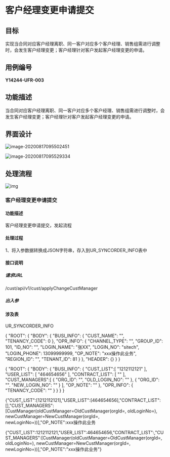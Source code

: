 # 客户经理变更申请提交

## 目标

实现当合同对应客户经理离职、同一客户对应多个客户经理、销售组需进行调整时，会发生客户经理变更；客户经理针对客户发起客户经理变更的申请。

## 用例编号

**Y14244-UFR-003**

## 功能描述

当合同对应客户经理离职、同一客户对应多个客户经理、销售组需进行调整时，会发生客户经理变更；客户经理针对客户发起客户经理变更的申请。

## 界面设计

![image-20200817095502451](D:\Si_tech\学习资料\学习笔记\image-20200817095502451.png)

![image-20200817095529334](D:\Si_tech\学习资料\学习笔记\image-20200817095529334.png)

## 处理流程

![img](D:\Si_tech\学习资料\学习笔记\wps2.png)

### 客户经理变更申请提交

#### 功能描述

客户经理变更申请提交，发起流程

#### 处理过程

1、将入参数据转换成JSON字符串，存入到UR_SYNCORDER_INFO表中

#### 接口说明

##### 请求URL

/cust/api/v1/cust/applyChangeCustManager

##### 出入参



#### 涉及表

UR_SYNCORDER_INFO





{
	"ROOT": {
		"BODY": {
			"BUSI_INFO": {
				"CUST_NAME": "",
				"TENANCY_CODE": 0
			},
			"OPR_INFO": {
				"CHANNEL_TYPE": "",
				"GROUP_ID": 101,
				"ID_NO": "",
				"LOGIN_NAME": "张XX",
				"LOGIN_NO": "sitech",
				"LOGIN_PHONE": 13099999999,
				"OP_NOTE": "xxx操作此业务",
				"REGION_ID": "",
				"TENANT_ID": 81
			}
		},
		"HEADER": {}
	}
}







{
 "ROOT": {
  "BODY": {
   "BUSI_INFO": {
    "CUST_LIST":[
     "1212112121"
    ],
    "USER_LIST": [
     "464654656"
    ],
    "CONTRACT_LIST": [
     ""
    ],
    "CUST_MANAGERS":[
     {
      "ORG_ID": "",
      "OLD_LOGIN_NO": ""
     },
     {
      "ORG_ID": "".
      "NEW_LOGIN_NO": ""
     }
    ],
    "OP_NOTE": ""
   },
   "OPR_INFO": {
    "TENANCY_CODE": ""
   }
  }
 }
}





{"CUST_LIST":[1212112121],"USER_LIST":[464654656],"CONTRACT_LIST":[],"CUST_MANAGERS":[CustManager(oldCustManager=OldCustManager(orgId=, oldLoginNo=), newCustManager=NewCustManager(orgId=, newLoginNo=))],"OP_NOTE":xxx操作此业务





{"CUST_LIST":1212112121,"USER_LIST":464654656,"CONTRACT_LIST":,"CUST_MANAGERS":[CustManager(oldCustManager=OldCustManager(orgId=, oldLoginNo=), newCustManager=NewCustManager(orgId=, newLoginNo=))],"OP_NOTE":"xxx操作此业务"}